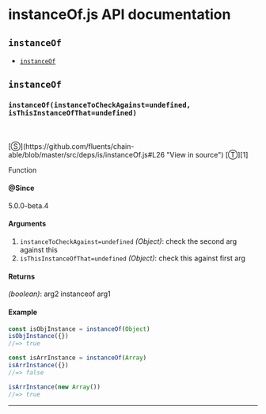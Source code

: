 # instanceOf.js API documentation

<!-- div class="toc-container" -->

<!-- div -->

## `instanceOf`
* <a href="#instanceOf"  data-meta="instanceOf instanceToCheckAgainst undefined isThisInstanceOfThat undefined"  data-call="instanceOf instanceToCheckAgainst undefined isThisInstanceOfThat undefined"  data-category="Methods"  data-description="Function"  data-name="instanceOf"  data-all="meta instanceOf instanceToCheckAgainst undefined isThisInstanceOfThat undefined call instanceOf instanceToCheckAgainst undefined isThisInstanceOfThat undefined category Methods description Function name instanceOf member see notes todos klassProps" >`instanceOf`</a>

<!-- /div -->

<!-- /div -->

<!-- div class="doc-container" -->

<!-- div -->

## `instanceOf`

<!-- div -->

<h3 id="instanceOf" data-member="" data-category="Methods" data-name="instanceOf"><code>instanceOf(instanceToCheckAgainst=undefined, isThisInstanceOfThat=undefined)</code></h3>
<br>
<br>
[&#x24C8;](https://github.com/fluents/chain-able/blob/master/src/deps/is/instanceOf.js#L26 "View in source") [&#x24C9;][1]

Function


#### @Since
5.0.0-beta.4

#### Arguments
1. `instanceToCheckAgainst=undefined` *(Object)*: check the second arg against this
2. `isThisInstanceOfThat=undefined` *(Object)*: check this against first arg

#### Returns
*(boolean)*: arg2 instanceof arg1

#### Example
```js
const isObjInstance = instanceOf(Object)
isObjInstance({})
//=> true

const isArrInstance = instanceOf(Array)
isArrInstance({})
//=> false

isArrInstance(new Array())
//=> true

```
---

<!-- /div -->

<!-- /div -->

<!-- /div -->

 [1]: #instanceof "Jump back to the TOC."
